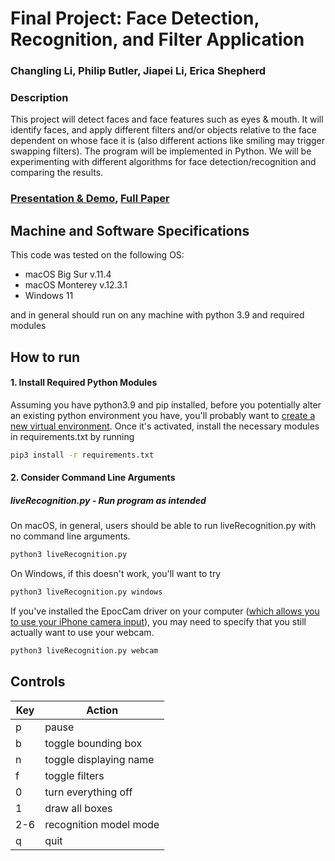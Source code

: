 # Final Project: Face Detection, Recognition, and Filter Application
### Changling Li, Philip Butler, Jiapei Li, Erica Shepherd

### Description
This project will detect faces and face features such as eyes & mouth. It will identify faces, and apply different filters and/or objects relative to the face dependent on whose face it is (also different actions like smiling may trigger swapping filters). The program will be implemented in Python. We will be experimenting with different algorithms for face detection/recognition and comparing the results. 

### [Presentation & Demo](https://youtu.be/lEFt5HL0Y1Q), [Full Paper](https://drive.google.com/file/d/1QdAcXYKpIu3cmwrZCdxToBrYpJiFBC9E/view?usp=sharing)

## Machine and Software Specifications
This code was tested on the following OS:
- macOS Big Sur v.11.4
- macOS Monterey v.12.3.1
- Windows 11

and in general should run on any machine with python 3.9 and required modules

## How to run
#### 1. Install Required Python Modules
Assuming you have python3.9 and pip installed, before you potentially alter an existing python environment you have, you'll probably want to [create a new virtual environment](https://docs.python.org/3/library/venv.html).
Once it's activated, install the necessary modules in requirements.txt by running
```sh
pip3 install -r requirements.txt
```

#### 2. Consider Command Line Arguments
##### liveRecognition.py - Run program as intended
On macOS, in general, users should be able to run liveRecognition.py with no command line arguments.
```sh
python3 liveRecognition.py
```
On Windows, if this doesn't work, you'll want to try
```sh
python3 liveRecognition.py windows
```
If you've installed the EpocCam driver on your computer ([which allows you to use your iPhone camera input](https://www.elgato.com/en/epoccam)),
you may need to specify that you still actually want to use your webcam.
```sh
python3 liveRecognition.py webcam
```


## Controls
| Key | Action|
| ------ | ------ |
| p | pause |
| b | toggle bounding box |
| n | toggle displaying name |
| f | toggle filters |
| 0 | turn everything off |
| 1 | draw all boxes |
| 2-6 | recognition model mode |
| q | quit |



